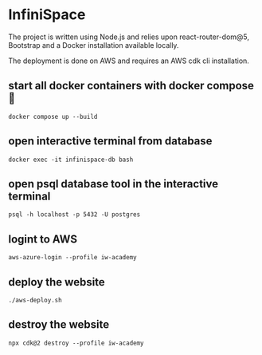 # InfiniSpace

The project is written using Node.js and relies upon react-router-dom@5, Bootstrap and a Docker installation available locally. 

The deployment is done on AWS and requires an AWS cdk cli installation. 

## start all docker containers with docker compose 🐳

    docker compose up --build

## open interactive terminal from database

    docker exec -it infinispace-db bash

## open psql database tool in the interactive terminal

    psql -h localhost -p 5432 -U postgres

## logint to AWS

    aws-azure-login --profile iw-academy

## deploy the website
    
    ./aws-deploy.sh

## destroy the website

    npx cdk@2 destroy --profile iw-academy

